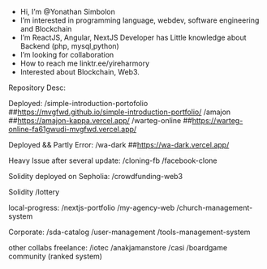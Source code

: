 -  Hi, I’m @Yonathan Simbolon
-  I’m interested in programming language, webdev, software engineering and Blockchain
-  I’m ReactJS, Angular, NextJS Developer has Little knowledge about Backend (php, mysql,python)
-  I’m looking for collaboration
-  How to reach me linktr.ee/yireharmory
-  Interested about Blockchain, Web3.

Repository Desc:

Deployed:
/simple-introduction-portofolio  ##https://mvgfwd.github.io/simple-introduction-portfolio/
/amajon  ##https://amajon-kappa.vercel.app/
/warteg-online  ##https://warteg-online-fa61gwudi-mvgfwd.vercel.app/

Deployed && Partly Error:
/wa-dark  ##https://wa-dark.vercel.app/

Heavy Issue after several update:
/cloning-fb
/facebook-clone

Solidity deployed on Sepholia:
/crowdfunding-web3

Solidity
/lottery

local-progress:
/nextjs-portfolio
/my-agency-web
/church-management-system

Corporate:
/sda-catalog
/user-management
/tools-management-system

other collabs freelance:
/iotec
/anakjamanstore
/casi
/boardgame community (ranked system)

<!---
mvgfwd/mvgfwd is a ✨ special ✨ repository because its `README.md` (this file) appears on your GitHub profile.
You can click the Preview link to take a look at your changes.
--->
